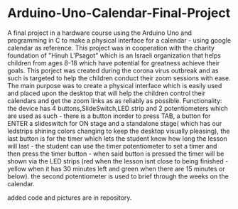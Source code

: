 # Arduino-Uno-Calendar-Final-Project
A final project in a hardware course using the Arduino Uno and programming in C to make a physical interface for a calendar - using google calendar as reference.
This project was in cooperation with the charity foundation of "Hinuh L'Psagot" which is an Israeli organization that helps children from ages 8-18 which have potential for greatness achieve their goals.
This porject was created during the corona virus outbreak and as such is targeted to help the children conduct their zoom sessions with ease.
The main purpose was to create a physical interface which is easily used and placed upon the desktop that will help the children control their calendars and get the zoom links as as reliably as possible.
Functionality: the device has 4 buttons,SlideSwitch,LED strip and 2 potentiometers which are used as such - there is a button inorder to press TAB, a button for ENTER a slideswitch for ON stage and a standalone stage( which has our ledstrips shining colors changing to keep the desktop visually pleasing), the last button is for the timer which lets the student know how long the lesson will last - the student can use the timer potentiometer to set a timer and then press the timer button - when said button is pressed the timer will be shown via the LED strips (red when the lesson isnt close to being finished - yellow when it has 30 minutes left and green when there are 15 minutes or below).
the second potentiometer is used to brief through the weeks on the calendar.

added code and pictures are in repository.

